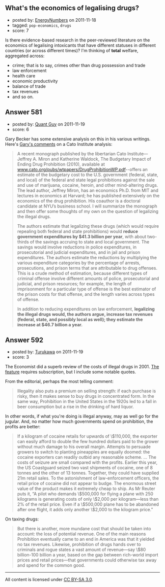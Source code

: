 ## What's the economics of legalising drugs?

- posted by: [EnergyNumbers](https://stackexchange.com/users/-1/104-energynumbers) on 2011-11-18
- tagged: `pop-economics`, `drugs`
- score: 7

Is there evidence-based research in the peer-reviewed literature on the economics of legalising intoxicants that have different statuses in different countries (or across different times)? I'm thinking of **total** welfare, aggregated across:

 - crime; that is to say, crimes other than drug possession and trade
 - law enforcement
 - health care
 - economic productivity
 - balance of trade
 - tax revenues
 - and so on.


## Answer 581

- posted by: [Quant Guy](https://stackexchange.com/users/-1/501-quant-guy) on 2011-11-19
- score: 6

<p>Gary Becker has some extensive analysis on this in his various writings. Here's <a href="http://www.becker-posner-blog.com/2010/12/drug-legalizationposner.html">Gary's comments</a> on a Cato Institute analysis:</p>

<blockquote>
  <p>A recent monograph published by the libertarian Cato Institute—Jeffrey
  A. Miron and Katherine Waldock, The Budgetary Impact of Ending Drug
  Prohibition (2010), available at
  <a href="http://www.cato.org/pubs/wtpapers/DrugProhibitionWP.pdf--offers">www.cato.org/pubs/wtpapers/DrugProhibitionWP.pdf</a>--offers an
  estimate of the budgetary cost to the U.S. government (federal, state,
  and local) of the federal and state legal prohibitions against the
  sale and use of marijuana, cocaine, heroin, and other mind-altering
  drugs. The lead author, Jeffrey Miron, has an economics Ph.D. from MIT
  and lectures in economics at Harvard; he has published extensively on
  the economics of the drug prohibition. His coauthor is a doctoral
  candidate at NYU’s business school. I will summarize the monograph and
  then offer some thoughts of my own on the question of legalizing the
  illegal drugs. </p>
  
  <p>The authors estimate that legalizing these drugs (which would require
  repealing both federal and state prohibitions) would <strong>reduce government
  expenditures by $41.3 billion per year</strong>, with about two-thirds of the
  savings accruing to state and local government. The savings would
  involve reductions in police expenditures, in prosecutorial and
  judicial expenditures, and in jail and prison expenditures. The
  authors estimate the reductions by multiplying the various expenditure
  categories by the percentage of arrests, prosecutions, and prison
  terms that are attributable to drug offenses. This is a crude method
  of estimation, because different types of criminal offense involve
  different amounts of police, prosecutorial and judicial, and prison
  resources; for example, the length of imprisonment for a particular
  type of offense is the best estimator of the prison costs for that
  offense, and the length varies across types of offense.</p>
  
  <p>In addition to reducing expenditures on law enforcement, <strong>legalizing
  the illegal drugs would, the authors argue, increase tax revenues
  (federal, state, and possibly local as well); they estimate the
  increase at $46.7 billion a year.</strong></p>
</blockquote>



## Answer 592

- posted by: [Turukawa](https://stackexchange.com/users/-1/48-turukawa) on 2011-11-19
- score: 3

<p>The Economist did a superb review of the costs of illegal drugs in 2001. <a href="http://www.economist.com/node/706591" rel="nofollow">The feature</a> requires subscription, but I include some notable quotes.</p>

<p>From the editorial, perhaps the most telling comment:</p>

<blockquote>
  <p>Illegality also puts a premium on selling strength: if each purchase
  is risky, then it makes sense to buy drugs in concentrated form. In
  the same way, Prohibition in the United States in the 1920s led to a
  fall in beer consumption but a rise in the drinking of hard liquor.</p>
</blockquote>

<p>In other words, if what you're doing is illegal anyway, may as well go for the jugular.  And, no matter how much governments spend on prohibition, the profits are better:</p>

<blockquote>
  <p>If a kilogram of cocaine retails for upwards of \$110,000, the exporter
  can easily afford to double the few hundred dollars paid to the grower
  without much damage to his overall margin. Attempts to persuade
  growers to switch to planting pineapples are equally doomed: the
  cocaine exporters can readily outbid any reasonable scheme.  ...  The
  costs of seizure are small compared with the profits. Earlier this
  year, the US Coastguard seized two vast shipments of cocaine, one of 8
  tonnes and the other of 13 tonnes. Together, they could have supplied
  21m retail sales. To the astonishment of law-enforcement officers, the
  retail price of cocaine did not appear to budge. The enormous street
  value of the product makes it extremely cheap to ship. As Mr Reuter
  puts it, “A pilot who demands \$500,000 for flying a plane with 250
  kilograms is generating costs of only \$2,000 per kilogram—less than 2%
  of the retail price. Even if a \$500,000 plane has to be abandoned
  after one flight, it adds only another \$2,000 to the kilogram price.”</p>
</blockquote>

<p>On taxing drugs:</p>

<blockquote>
  <p>But there is another, more mundane cost that should be taken into
  account: the loss of potential revenue. One of the main reasons
  Prohibition eventually came to an end in America was that it yielded
  no tax revenues. Likewise, prohibition of drugs hands over to
  criminals and rogue states a vast amount of revenue—say \$80
  billion-100 billion a year, based on the gap between rich-world import
  prices and retail prices—that governments could otherwise tax away and
  spend for the common good.</p>
</blockquote>




---

All content is licensed under [CC BY-SA 3.0](https://creativecommons.org/licenses/by-sa/3.0/).
